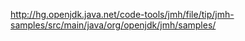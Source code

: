 http://hg.openjdk.java.net/code-tools/jmh/file/tip/jmh-samples/src/main/java/org/openjdk/jmh/samples/